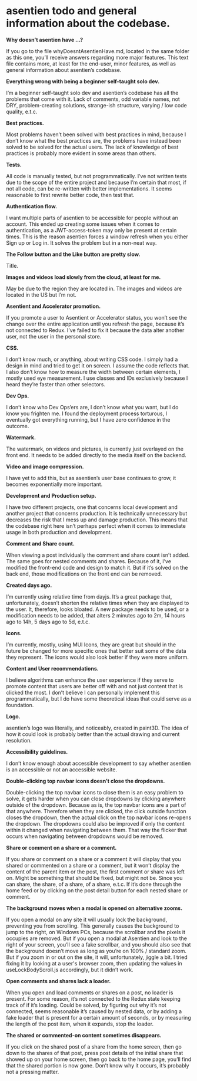 # asentien todo and general information about the codebase. #

**Why doesn’t asentien have …?**

If you go to the file whyDoesntAsentienHave.md, located in the same folder as this one, you’ll receive answers regarding more major features. This text file contains more, at least for the end-user, minor features, as well as general information about asentien’s codebase. 

**Everything wrong with being a beginner self-taught solo dev.**

I’m a beginner self-taught solo dev and asentien’s codebase has all the problems that come with it. Lack of comments, odd variable names, not DRY, problem-creating solutions, strange-ish structure, varying / low code quality, e.t.c. 

**Best practices.**

Most problems haven’t been solved with best practices in mind, because I don’t know what the best practices are, the problems have instead been solved to be solved for the actual users. The lack of knowledge of best practices is probably more evident in some areas than others. 

**Tests.**

All code is manually tested, but not programmatically. I’ve not written tests due to the scope of the entire project and because I’m certain that most, if not all code, can be re-written with better implementations. It seems reasonable to first rewrite better code, then test that. 

**Authentication flow.**

I want multiple parts of asentien to be accessible for people without an account. This ended up creating some issues when it comes to authentication, as a JWT-access-token may only be present at certain times. This is the reason asentien forces a window refresh when you either Sign up or Log in. It solves the problem but in a non-neat way. 

**The Follow button and the Like button are pretty slow.**

Title. 

**Images and videos load slowly from the cloud, at least for me.**

May be due to the region they are located in. The images and videos are located in the US but I’m not. 

**Asentient and Accelerator promotion.**

If you promote a user to Asentient or Accelerator status, you won’t see the change over the entire application until you refresh the page, because it’s not connected to Redux. I’ve failed to fix it because the data alter another user, not the user in the personal store. 

**CSS.**

I don’t know much, or anything, about writing CSS code. I simply had a design in mind and tried to get it on screen. I assume the code reflects that. I also don’t know how to measure the width between certain elements, I mostly used eye measurement. I use classes and IDs exclusively because I heard they’re faster than other selectors. 

**Dev Ops.**

I don’t know who Dev Ops’ers are, I don’t know what you want, but I do know you frighten me. I found the deployment process torturous, I eventually got everything running, but I have zero confidence in the outcome. 

**Watermark.**

The watermark, on videos and pictures, is currently just overlayed on the front end. It needs to be added directly to the media itself on the backend. 

**Video and image compression.**

I have yet to add this, but as asentien’s user base continues to grow, it becomes exponentially more important. 

**Development and Production setup.**

I have two different projects, one that concerns local development and another project that concerns production. It is technically unnecessary but decreases the risk that I mess up and damage production. This means that the codebase right here isn’t perhaps perfect when it comes to immediate usage in both production and development. 

**Comment and Share count.**

When viewing a post individually the comment and share count isn’t added. The same goes for nested comments and shares. Because of it, I’ve modified the front-end code and design to match it. But if it’s solved on the back end, those modifications on the front end can be removed.

**Created days ago.**

I’m currently using relative time from dayjs. It’s a great package that, unfortunately, doesn’t shorten the relative times when they are displayed to the user. It, therefore, looks bloated. A new package needs to be used, or a modification needs to be added, that alters 2 minutes ago to 2m, 14 hours ago to 14h, 5 days ago to 5d, e.t.c. 

**Icons.**

I’m currently, mostly, using MUI Icons, they are great but should in the future be changed for more specific ones that better suit some of the data they represent. The icons would also look better if they were more uniform.

**Content and User recommendations.**

I believe algorithms can enhance the user experience if they serve to promote content that users are better off with and not just content that is clicked the most. I don’t believe I can personally implement this programmatically, but I do have some theoretical ideas that could serve as a foundation. 

**Logo.**

asentien’s logo was literally, and noticeably, created in paint3D. The idea of how it could look is probably better than the actual drawing and current resolution. 

**Accessibility guidelines.**

I don’t know enough about accessible development to say whether asentien is an accessible or not an accessible website. 

**Double-clicking top navbar icons doesn’t close the dropdowns.**

Double-clicking the top navbar icons to close them is an easy problem to solve, it gets harder when you can close dropdowns by clicking anywhere outside of the dropdown. Because as is, the top navbar icons are a part of that anywhere. Therefore when they are clicked, the click outside function closes the dropdown, then the actual click on the top navbar icons re-opens the dropdown. The dropdowns could also be improved if only the content within it changed when navigating between them. That way the flicker that occurs when navigating between dropdowns would be removed.

**Share or comment on a share or a comment.**

If you share or comment on a share or a comment it will display that you shared or commented on a share or a comment, but it won’t display the content of the parent item or the post, the first comment or share was left on. Might be something that should be fixed, but might not be. Since you can share, the share, of a share, of a share, e.t.c. If it’s done through the home feed or by clicking on the post detail button for each nested share or comment. 

**The background moves when a modal is opened on alternative zooms.**

If you open a modal on any site it will usually lock the background, preventing you from scrolling. This generally causes the background to jump to the right, on Windows PCs, because the scrollbar and the pixels it occupies are removed. But if you open a modal at Asentien and look to the right of your screen, you’ll see a fake scrollbar, and you should also see that the background doesn’t move as long as you’re on 100% / standard zoom. But if you zoom in or out on the site, it will, unfortunately, jiggle a bit. I tried fixing it by looking at a user's browser zoom, then updating the values in useLockBodyScroll.js accordingly, but it didn’t work. 

**Open comments and shares lack a loader.**

When you open and load comments or shares on a post, no loader is present. For some reason, it’s not connected to the Redux state keeping track of if it’s loading. Could be solved, by figuring out why it’s not connected, seems reasonable it’s caused by nested data, or by adding a fake loader that is present for a certain amount of seconds, or by measuring the length of the post item, when it expands, stop the loader. 

**The shared or commented-on content sometimes disappears.**

If you click on the shared post of a share from the home screen, then go down to the shares of that post, press post details of the initial share that showed up on your home screen, then go back to the home page, you’ll find that the shared portion is now gone. Don’t know why it occurs, it’s probably not a pressing matter. 
